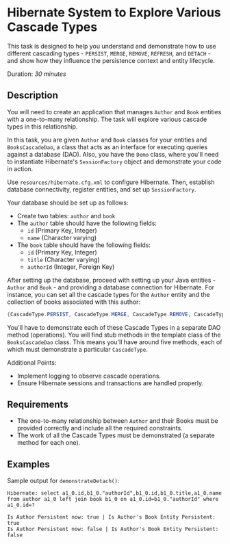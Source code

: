 # Hibernate System to Explore Various Cascade Types

This task is designed to help you understand and demonstrate how to use different cascading types - `PERSIST`, `MERGE`, `REMOVE`, `REFRESH`, and `DETACH` - and show how they influence the persistence context and entity lifecycle.

Duration: _30 minutes_

## Description

You will need to create an application that manages `Author` and `Book` entities with a one-to-many relationship. The task will explore various cascade types in this relationship.

In this task, you are given `Author` and `Book` classes for your entities and `BooksCascadeDao`, a class that acts as an interface for executing queries against a database (DAO). Also, you have the `Demo` class, where you'll need to instantiate Hibernate's `SessionFactory` object and demonstrate your code in action.

Use `resources/hibernate.cfg.xml` to configure Hibernate. Then, establish database connectivity, register entities, and set up `SessionFactory`.

Your database should be set up as follows:

- Create two tables: `author` and `book`
- The `author` table should have the following fields:
   - `id` (Primary Key, Integer)
   - `name` (Character varying)
- The `book` table should have the following fields:
   - `id` (Primary Key, Integer)
   - `title` (Character varying)
   - `authorId` (Integer, Foreign Key)

After setting up the database, proceed with setting up your Java entities - `Author` and `Book` - and providing a database connection for Hibernate. For instance, you can set all the cascade types for the `Author` entity and the collection of books associated with this author:

```java
{CascadeType.PERSIST, CascadeType.MERGE, CascadeType.REMOVE, CascadeType.REFRESH, CascadeType.DETACH})}
```

You'll have to demonstrate each of these Cascade Types in a separate DAO method (operations). You will find stub methods in the template class of the `BooksCascadeDao` class. This means you'll have around five methods, each of which must demonstrate a particular `CascadeType`.

Additional Points:

- Implement logging to observe cascade operations.
- Ensure Hibernate sessions and transactions are handled properly.

## Requirements

- The one-to-many relationship between `Author` and their Books must be provided correctly and include all the required constraints.
- The work of all the Cascade Types must be demonstrated (a separate method for each one).

## Examples

Sample output for `demonstrateDetach()`:

```console
Hibernate: select a1_0.id,b1_0."authorId",b1_0.id,b1_0.title,a1_0.name from author a1_0 left join book b1_0 on a1_0.id=b1_0."authorId" where a1_0.id=?

Is Author Persistent now: true | Is Author's Book Entity Persistent: true
Is Author Persistent now: false | Is Author's Book Entity Persistent: false
```
